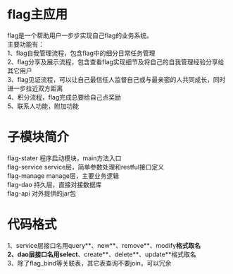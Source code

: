 # flag主应用
flag是一个帮助用户一步步实现自己flag的业务系统。\
主要功能有：\
1、flag自我管理流程，包含flag中的细分日常任务管理\
2、flag分享及展示流程，包含查看flag实现细节及将自己的自我管理经验分享给其它用户\
3、flag见证流程，可以让自己最信任人监督自己或与最亲密的人共同成长，同时进一步拉近双方距离\
4、积分流程，flag完成总要给自己点奖励\
5、联系人功能，附加功能

# 子模块简介
flag-stater 程序启动模块，main方法入口\
flag-service service层，简单参数处理和restful接口定义\
flag-manage manage层，主要业务逻辑\
flag-dao 持久层，直接对接数据库\
flag-api 对外提供的jar包

# 代码格式
1、service层接口名用query**、new**、remove**、modify**格式取名\
2、dao层接口名用select**、create**、delete**、update**格式取名\
3、除了flag_bind等关联表，其它表查询不要join，可以冗余
